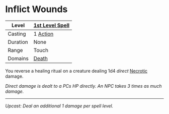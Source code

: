 # Inflict Wounds

| Level    | [1st Level Spell](1st%20Level%20Spells.md)          |
| -------- | --------------------------------------------------- |
| Casting  | 1 [Action](../../../../Game%20Procedures/Action.md) |
| Duration | None                                                |
| Range    | Touch                                               |
| Domains  | [Death](../../../Spell%20Domains/Death.md)          |

You reverse a healing ritual on a creature dealing 1d4 *direct* [Necrotic](../../../../Damage%20Types/Necrotic.md) damage.

*Direct damage is dealt to a PCs HP directly. An NPC takes 3 times as much damage.*

---
*Upcast: Deal an additional 1 damage per spell level.*
